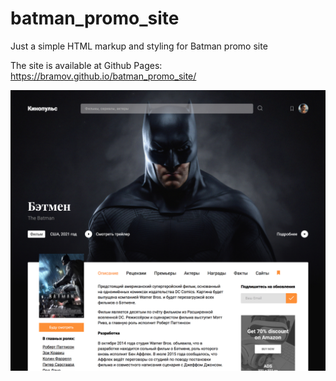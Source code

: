 # batman_promo_site
Just a simple HTML markup and styling for Batman promo site

The site is available at Github Pages: https://bramov.github.io/batman_promo_site/

![Web](https://github.com/bramov/batman_promo_site/blob/master/batman_desktop.jpg?raw=true)
